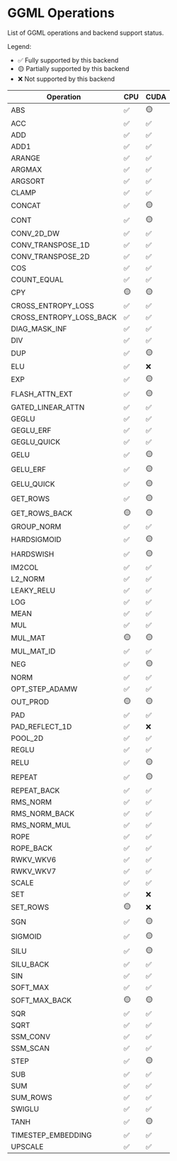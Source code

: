 # GGML Operations

List of GGML operations and backend support status.

Legend:
- ✅ Fully supported by this backend
- 🟡 Partially supported by this backend
- ❌ Not supported by this backend

| Operation | CPU | CUDA |
|-----------|------|------|
|                              ABS | ✅ | 🟡 |
|                              ACC | ✅ | ✅ |
|                              ADD | ✅ | ✅ |
|                             ADD1 | ✅ | ✅ |
|                           ARANGE | ✅ | ✅ |
|                           ARGMAX | ✅ | ✅ |
|                          ARGSORT | ✅ | ✅ |
|                            CLAMP | ✅ | ✅ |
|                           CONCAT | ✅ | 🟡 |
|                             CONT | ✅ | 🟡 |
|                       CONV_2D_DW | ✅ | ✅ |
|                CONV_TRANSPOSE_1D | ✅ | ✅ |
|                CONV_TRANSPOSE_2D | ✅ | ✅ |
|                              COS | ✅ | ✅ |
|                      COUNT_EQUAL | ✅ | ✅ |
|                              CPY | 🟡 | 🟡 |
|               CROSS_ENTROPY_LOSS | ✅ | ✅ |
|          CROSS_ENTROPY_LOSS_BACK | ✅ | ✅ |
|                    DIAG_MASK_INF | ✅ | ✅ |
|                              DIV | ✅ | ✅ |
|                              DUP | ✅ | 🟡 |
|                              ELU | ✅ | ❌ |
|                              EXP | ✅ | 🟡 |
|                   FLASH_ATTN_EXT | ✅ | 🟡 |
|                GATED_LINEAR_ATTN | ✅ | ✅ |
|                            GEGLU | ✅ | ✅ |
|                        GEGLU_ERF | ✅ | ✅ |
|                      GEGLU_QUICK | ✅ | ✅ |
|                             GELU | ✅ | 🟡 |
|                         GELU_ERF | ✅ | 🟡 |
|                       GELU_QUICK | ✅ | 🟡 |
|                         GET_ROWS | ✅ | 🟡 |
|                    GET_ROWS_BACK | 🟡 | 🟡 |
|                       GROUP_NORM | ✅ | ✅ |
|                      HARDSIGMOID | ✅ | 🟡 |
|                        HARDSWISH | ✅ | 🟡 |
|                           IM2COL | ✅ | ✅ |
|                          L2_NORM | ✅ | ✅ |
|                       LEAKY_RELU | ✅ | ✅ |
|                              LOG | ✅ | ✅ |
|                             MEAN | ✅ | ✅ |
|                              MUL | ✅ | ✅ |
|                          MUL_MAT | 🟡 | 🟡 |
|                       MUL_MAT_ID | ✅ | ✅ |
|                              NEG | ✅ | 🟡 |
|                             NORM | ✅ | ✅ |
|                   OPT_STEP_ADAMW | ✅ | ✅ |
|                         OUT_PROD | 🟡 | 🟡 |
|                              PAD | ✅ | ✅ |
|                   PAD_REFLECT_1D | ✅ | ❌ |
|                          POOL_2D | ✅ | ✅ |
|                            REGLU | ✅ | ✅ |
|                             RELU | ✅ | 🟡 |
|                           REPEAT | ✅ | 🟡 |
|                      REPEAT_BACK | ✅ | ✅ |
|                         RMS_NORM | ✅ | ✅ |
|                    RMS_NORM_BACK | ✅ | ✅ |
|                     RMS_NORM_MUL | ✅ | ✅ |
|                             ROPE | ✅ | ✅ |
|                        ROPE_BACK | ✅ | ✅ |
|                        RWKV_WKV6 | ✅ | ✅ |
|                        RWKV_WKV7 | ✅ | ✅ |
|                            SCALE | ✅ | ✅ |
|                              SET | ✅ | ❌ |
|                         SET_ROWS | 🟡 | ❌ |
|                              SGN | ✅ | 🟡 |
|                          SIGMOID | ✅ | 🟡 |
|                             SILU | ✅ | 🟡 |
|                        SILU_BACK | ✅ | ✅ |
|                              SIN | ✅ | ✅ |
|                         SOFT_MAX | ✅ | ✅ |
|                    SOFT_MAX_BACK | 🟡 | 🟡 |
|                              SQR | ✅ | ✅ |
|                             SQRT | ✅ | ✅ |
|                         SSM_CONV | ✅ | ✅ |
|                         SSM_SCAN | ✅ | ✅ |
|                             STEP | ✅ | 🟡 |
|                              SUB | ✅ | ✅ |
|                              SUM | ✅ | ✅ |
|                         SUM_ROWS | ✅ | ✅ |
|                           SWIGLU | ✅ | ✅ |
|                             TANH | ✅ | 🟡 |
|               TIMESTEP_EMBEDDING | ✅ | ✅ |
|                          UPSCALE | ✅ | ✅ |
